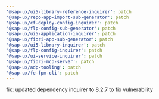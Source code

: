 ```yaml
---
'@sap-ux/ui5-library-reference-inquirer': patch
'@sap-ux/repo-app-import-sub-generator': patch
'@sap-ux/cf-deploy-config-inquirer': patch
'@sap-ux/flp-config-sub-generator': patch
'@sap-ux/ui5-application-inquirer': patch
'@sap-ux/fiori-app-sub-generator': patch
'@sap-ux/ui5-library-inquirer': patch
'@sap-ux/flp-config-inquirer': patch
'@sap-ux/ui-service-inquirer': patch
'@sap-ux/fiori-mcp-server': patch
'@sap-ux/adp-tooling': patch
'@sap-ux/fe-fpm-cli': patch
---
```


fix: updated dependency inquirer to 8.2.7 to fix vulnerability
